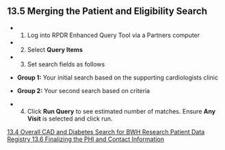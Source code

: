 ## 13.5 Merging the Patient and Eligibility Search

* 1. Log into RPDR Enhanced Query Tool via a Partners computer
* 2. Select **Query Items**
* 3. Set search fields as follows

 * **Group 1:** Your initial search based on the supporting cardiologists clinic
 * **Group 2:** Your second search based on criteria

* 4. Click **Run Query** to see estimated number of matches.  Ensure **Any Visit** is selected and click run.


<div class="center">
<div class="btn-group">
  <a href=":pages_path:/manuals/rpdr/13-04-overall-cad-diabetes-search.md" class="btn btn-default">
    <span class="glyphicon glyphicon-chevron-left"></span>
    13.4 Overall CAD and Diabetes Search for BWH
  </a>

  <a href=":pages_path:/manuals/rpdr" class="btn btn-default">
    <span class="glyphicon glyphicon-chevron-up"></span>
    Research Patient Data Registry
  </a>

  <a href=":pages_path:/manuals/respiratory-therapist-guidelines/13-06-finalizing-phi-contact-info.md" class="btn btn-success">
    <span class="glyphicon glyphicon-chevron-right"></span>
    13.6 Finalizing the PHI and Contact Information
  </a>
</div>
</div>
